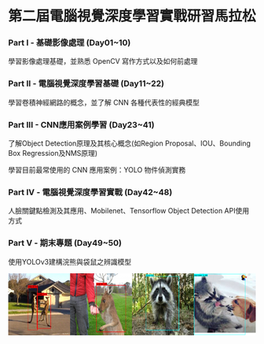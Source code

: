 # 第二屆電腦視覺深度學習實戰研習馬拉松

### Part I - 基礎影像處理 (Day01~10)

學習影像處理基礎，並熟悉 OpenCV 寫作方式以及如何前處理

### Part II - 電腦視覺深度學習基礎 (Day11~22)

學習卷積神經網路的概念，並了解 CNN 各種代表性的經典模型

### Part III - CNN應用案例學習 (Day23~41)

了解Object Detection原理及其核心概念(如Region Proposal、IOU、Bounding Box Regression及NMS原理)

學習目前最常使用的 CNN 應用案例：YOLO 物件偵測實務

### Part IV - 電腦視覺深度學習實戰 (Day42~48)

人臉關鍵點檢測及其應用、Mobilenet、Tensorflow Object Detection API使用方式

### Part V - 期末專題 (Day49~50)

使用YOLOv3建構浣熊與袋鼠之辨識模型

![image](https://github.com/sfwang20/2nd-DL-CVMarathon/blob/master/img/result.png)
